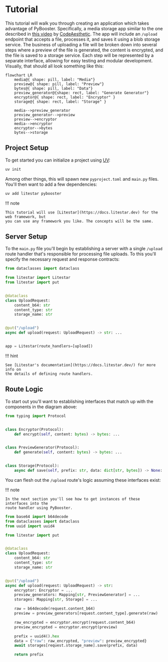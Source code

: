 # Tutorial

This tutorial will walk you through creating an application which takes advantage of
PyBooster. Specifically, a media storage app similar to the one described in
[this video](https://www.youtube.com/watch?v=J1f5b4vcxCQ)
by [CodeAesthetic](https://www.youtube.com/@CodeAesthetic). The app will include an
`/upload` endpoint that accepts a file, processes it, and saves it using a blob storage
service. The business of uploading a file will be broken down into several steps where
a preview of the file is generated, the content is encrypted, and the file is saved
to a storage service. Each step will be represented by a separate interface, allowing
for easy testing and modular development. Visually, that should all look something like
this:

```mermaid
flowchart LR
    media@{ shape: pill, label: "Media"}
    preview@{ shape: pill, label: "Preview"}
    bytes@{ shape: pill, label: "Data"}
    preview_generator@{shape: rect, label: "Generate Generator"}
    encryptor@{ shape: rect, label: "Encryptor" }
    storage@{ shape: rect, label: "Storage" }

    media-->preview_generator
    preview_generator-->preview
    preview-->encryptor
    media-->encryptor
    encryptor-->bytes
    bytes-->storage
```

## Project Setup

To get started you can initialize a project using [UV](https://docs.astral.sh/uv/):

```bash
uv init
```

Among other things, this will spawn new `pyproject.toml` and `main.py` files.
You'll then want to add a few dependencies:

```bash
uv add litestar pybooster
```

!!! note

    This tutorial will use [Litestar](https://docs.litestar.dev) for the web framework, but
    you can use any framework you like. The concepts will be the same.

## Server Setup

To the `main.py` file you'll begin by establishing a server with a single `/upload`
route handler that's responsible for processing file uploads. To this you'll specify
the necessary request and response contracts:

```python
from dataclasses import dataclass

from litestar import Litestar
from litestar import put


@dataclass
class UploadRequest:
    content_b64: str
    content_type: str
    storage_name: str


@put("/upload")
async def upload(request: UploadRequest) -> str: ...


app = Litestar(route_handlers=[upload])
```

!!! hint

    See [Litestar's documentation](https://docs.litestar.dev/) for more info on
    the details of defining route handlers.

## Route Logic

To start out you'll want to establishing interfaces that match up with the
components in the diagram above:

```python
from typing import Protocol


class Encryptor(Protocol):
    def encrypt(self, content: bytes) -> bytes: ...


class PreviewGenerator(Protocol):
    def generate(self, content: bytes) -> bytes: ...


class Storage(Protocol):
    async def save(self, prefix: str, data: dict[str, bytes]) -> None: ...
```

You can flesh out the `/upload` route's logic assuming these interfaces exist:

!!! note

    In the next section you'll see how to get instances of these interfaces into the
    route handler using PyBooster.

```python
from base64 import b64decode
from dataclasses import dataclass
from uuid import uuid4

from litestar import put


@dataclass
class UploadRequest:
    content_b64: str
    content_type: str
    storage_name: str


@put("/upload")
async def upload(request: UploadRequest) -> str:
    encryptor: Encryptor = ...
    preview_generators: Mapping[str, PreviewGenerator] = ...
    storages: Mapping[str, Storage] = ...

    raw = b64decode(request.content_b64)
    preview = preview_generators[request.content_type].generate(raw)

    raw_encrypted = encryptor.encrypt(request.content_b64)
    preview_encrypted = encryptor.encrypt(preview)

    prefix = uuid4().hex
    data = {"raw": raw_encrypted, "preview": preview_encrypted}
    await storages[request.storage_name].save(prefix, data)

    return prefix
```
